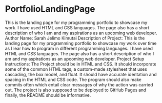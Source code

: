# PortfolioLandingPage
This is the landing page for my programming portfolio to showcase my work. I have used HTML and CSS languages. The page also has a short description of who I am and my aspirations as an upcoming web developer.
Author Name: Sarah Jelimo Kimutai Description of Project: This is the landing page for my programming portfolio to showcase my work over time as I lear how to program in different programming languages. I have used HTML and CSS languages. The page also has a short description of who I am and my aspirations as an upcoming web developer. Project Setup Instructions: The Project should be in HTML and CSS. It should incorporate some of the common HTML tags, a custom-made stylesheet that uses cascading, the box model, and float. It should have accurate identation and spacing in the HTML and CSS code. The program should also make commits often which entail clear messages of why the action was carried out. The project is also supposed to be deployed to GitHub Pages and finally, the README should be informative.
